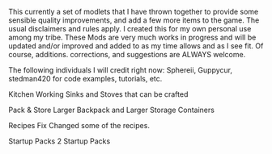 <!----------------------------------------------------------------------------------------------------------------------->
<!----------------------------------------------------------------------------------------------------------------------->
<!----------------------------------------------------------------------------------------------------------------------->
<!----------------------------------------------------------------------------------------------------------------------->
<!----------------------------------------------       DelMod Version 1.0A       ---------------------------------------->
<!----------------------------------------------       Author: Del Stryker       ---------------------------------------->
<!----------------------------------------------       Date: 1 - 15 - 2019       ---------------------------------------->
<!----------------------------------------------       +++++++++++++++++++       ---------------------------------------->
<!----------------------------------------------------------------------------------------------------------------------->
<!----------------------------------------------------------------------------------------------------------------------->
<!----------------------------------------------------------------------------------------------------------------------->
<!----------------------------------------------------------------------------------------------------------------------->


This currently a set of modlets that I have thrown together to provide some sensible quality improvements, and add a few more items to the game.  The usual disclaimers and rules apply.  I created this for my own personal use among my tribe.  These Mods are very much works in progress and will be updated and/or improved and added to as my time allows and as I see fit.  Of course, additions. corrections, and suggestions are ALWAYS welcome.  

The following individuals I will credit right now: Sphereii, Guppycur, stedman420 for code examples, tutorials, etc.

Kitchen
	Working Sinks and Stoves that can be crafted

Pack & Store
	Larger Backpack and Larger Storage Containers

Recipes Fix
	Changed some of the recipes.

Startup Packs
	2 Startup Packs
